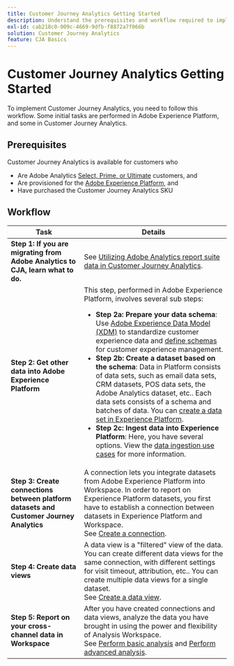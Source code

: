 ```yaml
---
title: Customer Journey Analytics Getting Started
description: Understand the prerequisites and workflow required to implement Customer Journey Analytics.
exl-id: cab218c0-009c-4669-9dfb-f8872a7f066b
solution: Customer Journey Analytics
feature: CJA Basics
---
```

# Customer Journey Analytics Getting Started

To implement Customer Journey Analytics, you need to follow this workflow. Some initial tasks are performed in Adobe Experience Platform, and some in Customer Journey Analytics.

## Prerequisites

Customer Journey Analytics is available for customers who 

* Are Adobe Analytics [Select, Prime, or Ultimate](https://www.adobe.com/analytics/compare-adobe-analytics-packages.html) customers, and 
* Are provisioned for the [Adobe Experience Platform](https://www.adobe.com/experience-platform.html), and 
* Have purchased the Customer Journey Analytics SKU

## Workflow

| Task | Details |
| --- | --- |
| **Step 1: If you are migrating from Adobe Analytics to CJA, learn what to do.** | See [Utilizing Adobe Analytics report suite data in Customer Journey Analytics](/help/getting-started/aa-data-in-cja.md). |
| **Step 2: Get other data into Adobe Experience Platform** | This step, performed in Adobe Experience Platform, involves several sub steps:<ul><li>**Step 2a: Prepare your data schema**: Use [Adobe Experience Data Model (XDM)](https://experienceleague.adobe.com/docs/experience-platform/xdm/home.html) to standardize customer experience data and [define schemas](https://experienceleague.adobe.com/docs/experience-platform/xdm/tutorials/create-schema-ui.html) for customer experience management.</li><li>**Step 2b: Create a dataset based on the schema**: Data in Platform consists of data sets, such as email data sets, CRM datasets, POS data sets, the Adobe Analytics dataset, etc.. Each data sets consists of a schema and batches of data. You can [create a data set in Experience Platform](https://experienceleague.adobe.com/docs/platform-learn/getting-started-for-data-architects-and-data-engineers/create-datasets.html).</li><li>**Step 2c: Ingest data into Experience Platform**: Here, you have several options. View the [data ingestion use cases](/help/use-cases/data-ingestion.md) for more information. |
| **Step 3: Create connections between platform datasets and Customer Journey Analytics** | A connection lets you integrate datasets from Adobe Experience Platform into Workspace. In order to report on Experience Platform datasets, you first have to establish a connection between datasets in Experience Platform and Workspace.<br>See [Create a connection](/help/connections/create-connection.md). |
| **Step 4: Create data views** | A data view is a "filtered" view of the data. You can create different data views for the same connection, with different settings for visit timeout, attribution, etc.. You can create multiple data views for a single dataset.<br>See [Create a data view](/help/data-views/create-dataview.md). |
| **Step 5: Report on your cross-channel data in Workspace** | After you have created connections and data views, analyze the data you have brought in using the power and flexibility of Analysis Workspace.<br>See [Perform basic analysis](/help/analysis-workspace/perform-basic-analysis.md) and [Perform advanced analysis](/help/analysis-workspace/perform-adv-analysis.md). |
